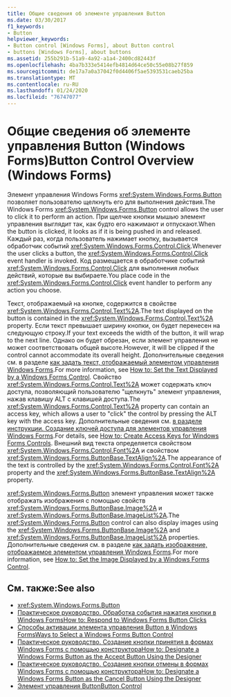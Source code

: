 ```yaml
---
title: Общие сведения об элементе управления Button
ms.date: 03/30/2017
f1_keywords:
- Button
helpviewer_keywords:
- Button control [Windows Forms], about Button control
- buttons [Windows Forms], about buttons
ms.assetid: 255b291b-51a9-4a92-a1a4-2400cd82443f
ms.openlocfilehash: 4ba7b333e5414efb4814d64ce50c55e08b27f859
ms.sourcegitcommit: de17a7a0a37042f0d4406f5ae5393531caeb25ba
ms.translationtype: MT
ms.contentlocale: ru-RU
ms.lasthandoff: 01/24/2020
ms.locfileid: "76747077"
---
```

# <a name="button-control-overview-windows-forms"></a><span data-ttu-id="cf1e7-102">Общие сведения об элементе управления Button (Windows Forms)</span><span class="sxs-lookup"><span data-stu-id="cf1e7-102">Button Control Overview (Windows Forms)</span></span>
<span data-ttu-id="cf1e7-103">Элемент управления Windows Forms <xref:System.Windows.Forms.Button> позволяет пользователю щелкнуть его для выполнения действия.</span><span class="sxs-lookup"><span data-stu-id="cf1e7-103">The Windows Forms <xref:System.Windows.Forms.Button> control allows the user to click it to perform an action.</span></span> <span data-ttu-id="cf1e7-104">При щелчке кнопки мышью элемент управления выглядит так, как будто его нажимают и отпускают.</span><span class="sxs-lookup"><span data-stu-id="cf1e7-104">When the button is clicked, it looks as if it is being pushed in and released.</span></span> <span data-ttu-id="cf1e7-105">Каждый раз, когда пользователь нажимает кнопку, вызывается обработчик событий <xref:System.Windows.Forms.Control.Click>.</span><span class="sxs-lookup"><span data-stu-id="cf1e7-105">Whenever the user clicks a button, the <xref:System.Windows.Forms.Control.Click> event handler is invoked.</span></span> <span data-ttu-id="cf1e7-106">Код размещается в обработчике событий <xref:System.Windows.Forms.Control.Click> для выполнения любых действий, которые вы выбираете.</span><span class="sxs-lookup"><span data-stu-id="cf1e7-106">You place code in the <xref:System.Windows.Forms.Control.Click> event handler to perform any action you choose.</span></span>  
  
 <span data-ttu-id="cf1e7-107">Текст, отображаемый на кнопке, содержится в свойстве <xref:System.Windows.Forms.Control.Text%2A>.</span><span class="sxs-lookup"><span data-stu-id="cf1e7-107">The text displayed on the button is contained in the <xref:System.Windows.Forms.Control.Text%2A> property.</span></span> <span data-ttu-id="cf1e7-108">Если текст превышает ширину кнопки, он будет перенесен на следующую строку.</span><span class="sxs-lookup"><span data-stu-id="cf1e7-108">If your text exceeds the width of the button, it will wrap to the next line.</span></span> <span data-ttu-id="cf1e7-109">Однако он будет обрезан, если элемент управления не может соответствовать общей высоте.</span><span class="sxs-lookup"><span data-stu-id="cf1e7-109">However, it will be clipped if the control cannot accommodate its overall height.</span></span> <span data-ttu-id="cf1e7-110">Дополнительные сведения см. в разделе [как задать текст, отображаемый элементом управления Windows Forms](how-to-set-the-text-displayed-by-a-windows-forms-control.md).</span><span class="sxs-lookup"><span data-stu-id="cf1e7-110">For more information, see [How to: Set the Text Displayed by a Windows Forms Control](how-to-set-the-text-displayed-by-a-windows-forms-control.md).</span></span> <span data-ttu-id="cf1e7-111">Свойство <xref:System.Windows.Forms.Control.Text%2A> может содержать ключ доступа, позволяющий пользователю "щелкнуть" элемент управления, нажав клавишу ALT с клавишей доступа.</span><span class="sxs-lookup"><span data-stu-id="cf1e7-111">The <xref:System.Windows.Forms.Control.Text%2A> property can contain an access key, which allows a user to "click" the control by pressing the ALT key with the access key.</span></span> <span data-ttu-id="cf1e7-112">Дополнительные сведения см. [в разделе инструкции. Создание ключей доступа для элементов управления Windows Forms](how-to-create-access-keys-for-windows-forms-controls.md).</span><span class="sxs-lookup"><span data-stu-id="cf1e7-112">For details, see [How to: Create Access Keys for Windows Forms Controls](how-to-create-access-keys-for-windows-forms-controls.md).</span></span> <span data-ttu-id="cf1e7-113">Внешний вид текста определяется свойством <xref:System.Windows.Forms.Control.Font%2A> и свойством <xref:System.Windows.Forms.ButtonBase.TextAlign%2A>.</span><span class="sxs-lookup"><span data-stu-id="cf1e7-113">The appearance of the text is controlled by the <xref:System.Windows.Forms.Control.Font%2A> property and the <xref:System.Windows.Forms.ButtonBase.TextAlign%2A> property.</span></span>  
  
 <span data-ttu-id="cf1e7-114"><xref:System.Windows.Forms.Button> элемент управления может также отображать изображения с помощью свойств <xref:System.Windows.Forms.ButtonBase.Image%2A> и <xref:System.Windows.Forms.ButtonBase.ImageList%2A>.</span><span class="sxs-lookup"><span data-stu-id="cf1e7-114">The <xref:System.Windows.Forms.Button> control can also display images using the <xref:System.Windows.Forms.ButtonBase.Image%2A> and <xref:System.Windows.Forms.ButtonBase.ImageList%2A> properties.</span></span> <span data-ttu-id="cf1e7-115">Дополнительные сведения см. в разделе [как задать изображение, отображаемое элементом управления Windows Forms](how-to-set-the-image-displayed-by-a-windows-forms-control.md).</span><span class="sxs-lookup"><span data-stu-id="cf1e7-115">For more information, see [How to: Set the Image Displayed by a Windows Forms Control](how-to-set-the-image-displayed-by-a-windows-forms-control.md).</span></span>  
  
## <a name="see-also"></a><span data-ttu-id="cf1e7-116">См. также:</span><span class="sxs-lookup"><span data-stu-id="cf1e7-116">See also</span></span>

- <xref:System.Windows.Forms.Button>
- [<span data-ttu-id="cf1e7-117">Практическое руководство. Обработка события нажатия кнопки в Windows Forms</span><span class="sxs-lookup"><span data-stu-id="cf1e7-117">How to: Respond to Windows Forms Button Clicks</span></span>](how-to-respond-to-windows-forms-button-clicks.md)
- [<span data-ttu-id="cf1e7-118">Способы активации элемента управления Button в Windows Forms</span><span class="sxs-lookup"><span data-stu-id="cf1e7-118">Ways to Select a Windows Forms Button Control</span></span>](ways-to-select-a-windows-forms-button-control.md)
- [<span data-ttu-id="cf1e7-119">Практическое руководство. Создание кнопки принятия в формах Windows Forms с помощью конструктора</span><span class="sxs-lookup"><span data-stu-id="cf1e7-119">How to: Designate a Windows Forms Button as the Accept Button Using the Designer</span></span>](designate-a-wf-button-as-the-accept-button-using-the-designer.md)
- [<span data-ttu-id="cf1e7-120">Практическое руководство. Создание кнопки отмены в формах Windows Forms с помощью конструктора</span><span class="sxs-lookup"><span data-stu-id="cf1e7-120">How to: Designate a Windows Forms Button as the Cancel Button Using the Designer</span></span>](designate-a-wf-button-as-the-cancel-button-using-the-designer.md)
- [<span data-ttu-id="cf1e7-121">Элемент управления Button</span><span class="sxs-lookup"><span data-stu-id="cf1e7-121">Button Control</span></span>](button-control-windows-forms.md)
